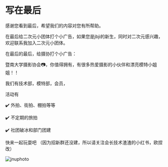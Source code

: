 # 写在最后

感谢您看到最后，希望我们的内容对您有所帮助。

在最后给二次元小团体打个小广告，如果您是jbji的新生，同时对二次元感兴趣，欢迎联系我加入二次元小团体。

在最后的最后，给摄协打个小广告：

暨南大学摄影协会📷，你值得拥有，有很多热爱摄影的小伙伴和漂亮模特小姐姐！！

我们有技术部，模特部，会员，

活动有

✔️  外拍、街拍、棚拍等等

✔️  不定期的旅拍

✔️  社团破冰和部门团建

快来一起玩耍吧 （因为招新群还没建，所以请关注会长技术渣渣的小红书，欧捏改）

![jnuphoto](./images/jishuzhazha.png)
